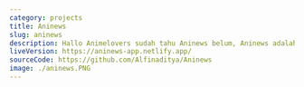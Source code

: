 ```yaml
---
category: projects
title: Aninews
slug: aninews
description: Hallo Animelovers sudah tahu Aninews belum, Aninews adalah aplikasi yang memberikan rating dan score pada anime dan manga, Aninews juga mencantumkan sinopsis dan informasi mengenai anime dan manga supaya Animelovers dapat dengan mudah mencari Anime dan Manga sesuai dengan selera masing masing.
liveVersion: https://aninews-app.netlify.app/
sourceCode: https://github.com/Alfinaditya/Aninews
image: ./aninews.PNG
---
```

